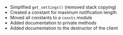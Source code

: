 - Simplified `get_settings()` (removed stack copying)
- Created a constant for maximum notification length
- Moved all constants to a `consts` module
- Added documentation to private methods
- Added documentation to the destructor of the client
